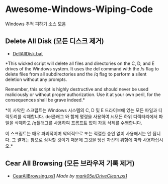 # Awesome-Windows-Wiping-Code
Windows 추적 피하기 소스 모음

## Delete All Disk (모든 디스크 제거)

* [DellAllDisk.bat](https://github.com/anonmonix/awesome-windows-wiping-code/blob/main/DellAllDisk.bat)

*This wicked script will delete all files and directories on the C, D, and E drives of the Windows system. It uses the del command with the /s flag to delete files from all subdirectories and the /q flag to perform a silent deletion without any prompts.

Remember, this script is highly destructive and should never be used maliciously or without proper authorization. Use it at your own peril, for the consequences shall be grave indeed.*

*이 사악한 스크립트는 Windows 시스템의 C, D 및 E 드라이브에 있는 모든 파일과 디렉토리를 삭제합니다. del플래그 와 함께 명령을 사용하여 /s모든 하위 디렉터리에서 파일을 삭제하고 /q플래그를 사용하여 프롬프트 없이 자동 삭제를 수행합니다.

이 스크립트는 매우 파괴적이며 악의적으로 또는 적절한 승인 없이 사용해서는 안 됩니다. 그 결과는 참으로 심각할 것이기 때문에 그것을 당신 자신의 위험에 따라 사용하십시오.*

## Cear All Browsing (모든 브라우저 기록 제거)

* [CearAllBrowsing.ps1](https://github.com/anonmonix/awesome-windows-wiping-code/blob/main/CearAllBrowsing.ps1)
*Made by [mark05e/DriveClean.ps1](https://gist.github.com/mark05e/745afaf5604487b804ede2cdc38a977f)*
